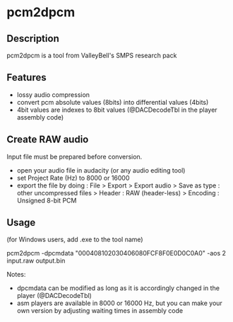 # pcm2dpcm

## Description

pcm2dpcm is a tool from ValleyBell's SMPS research pack

## Features
* lossy audio compression
* convert pcm absolute values (8bits) into differential values (4bits)
* 4bit values are indexes to 8bit values (@DACDecodeTbl in the player assembly code)

## Create RAW audio

Input file must be prepared before conversion.

- open your audio file in audacity (or any audio editing tool)
- set Project Rate (Hz) to 8000 or 16000
- export the file by doing : File > Export > Export audio > Save as type : other uncompressed files > Header : RAW (header-less) > Encoding : Unsigned 8-bit PCM

## Usage
(for Windows users, add .exe to the tool name)

pcm2dpcm -dpcmdata "000408102030406080FCF8F0E0D0C0A0" -aos 2 input.raw output.bin

Notes:
- dpcmdata can be modified as long as it is accordingly changed in the player (@DACDecodeTbl)
- asm players are available in 8000 or 16000 Hz, but you can make your own version by adjusting waiting times in assembly code